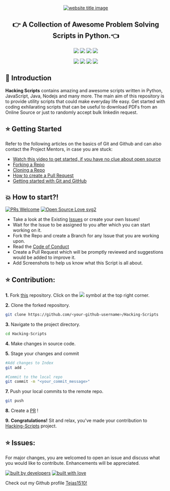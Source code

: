 ﻿<p align="center">
  <a href="#"><img src="https://capsule-render.vercel.app/api?type=rect&color=009ACD&height=100&section=header&text=Awesome-Hacking-Scripts&fontSize=60%&fontColor=ffffff" alt="website title image"></a>
  <h2 align="center">👉 A Collection of Awesome Problem Solving Scripts in Python.👈</h2>
</p>


<p align="center">
  <a href = https://www.python.org/ ><img src="https://img.shields.io/badge/language-Python-blue?style=for-the-badge"></a>
  <a href = https://www.javascript.com/ ><img src="https://img.shields.io/badge/language-Javascript-blue?style=for-the-badge"></a>
  <a href = https://www.java.com/en/ ><img src="https://img.shields.io/badge/language-Java-blue?style=for-the-badge"></a>
  <a href = https://nodejs.org/en/ ><img src="https://img.shields.io/badge/language-Nodejs-blue?style=for-the-badge"></a>
 </p>

 <p align="center">
<img src="https://img.shields.io/github/stars/Tejas1510/Hacking-Scripts?style=for-the-badge" >
<img src="https://img.shields.io/github/forks/Tejas1510/Hacking-Scripts?style=for-the-badge" >  
<img src="https://img.shields.io/github/issues-raw/Tejas1510/Hacking-Scripts?style=for-the-badge" >
<img src="https://img.shields.io/github/issues-pr-closed-raw/Tejas1510/Hacking-Scripts?style=for-the-badge" >
</p>

## 📌 Introduction

<b>Hacking Scripts</b> contains amazing and awesome scripts written in Python, JavaScript, Java, Nodejs and many more. The main aim of this repository is to provide utility scripts that could make everyday life easy. Get started with coding exhilarating scripts that can be useful to download PDFs from an Online Source or just to randomly accept bulk linkedin request.

## ⭐ Getting Started

Refer to the following articles on the basics of Git and Github and can also contact the Project Mentors, in case you are stuck:

- [Watch this video to get started, if you have no clue about open source](https://youtu.be/SL5KKdmvJ1U)
- [Forking a Repo](https://help.github.com/en/github/getting-started-with-github/fork-a-repo)
- [Cloning a Repo](https://help.github.com/en/desktop/contributing-to-projects/creating-a-pull-request)
- [How to create a Pull Request](https://opensource.com/article/19/7/create-pull-request-github)
- [Getting started with Git and GitHub](https://towardsdatascience.com/getting-started-with-git-and-github-6fcd0f2d4ac6)

## 💥 How to start?!

[![PRs Welcome](https://img.shields.io/badge/PRs-welcome-brightgreen.svg?style=flat-square)](http://makeapullrequest.com)
[![Open Source Love svg2](https://badges.frapsoft.com/os/v2/open-source.svg?v=103)](https://github.com/ellerbrock/open-source-badges/)

- Take a look at the Existing [Issues](https://github.com/Tejas1510/Hacking-Scripts/issues) or create your own Issues!
- Wait for the Issue to be assigned to you after which you can start working on it.
- Fork the Repo and create a Branch for any Issue that you are working upon.
- Read the [Code of Conduct](https://github.com/Tejas1510/Hacking-Scripts/blob/main/CODE_OF_CONDUCT.md)
- Create a Pull Request which will be promptly reviewed and suggestions would be added to improve it.
- Add Screenshots to help us know what this Script is all about.


## ⭐ Contribution:
**1.** Fork [this](https://github.com/Tejas1510/Hacking-Scripts/) repository.
Click on the <a href="https://github.com/Tejas1510/Hacking-Scripts/"><img src="https://img.icons8.com/ios/24/000000/code-fork.png"></a> symbol at the top right corner.

**2.** Clone the forked repository.

```bash
git clone https://github.com/<your-github-username>/Hacking-Scripts
```

**3.** Navigate to the project directory.

```bash
cd Hacking-Scripts
```

**4.** Make changes in source code.

**5.** Stage your changes and commit

```bash
#Add changes to Index
git add .

#Commit to the local repo
git commit -m "<your_commit_message>"
```

**7.** Push your local commits to the remote repo.

```bash
git push
```

**8.** Create a [PR](https://help.github.com/en/github/collaborating-with-issues-and-pull-requests/creating-a-pull-request) !

**9.** **Congratulations!** Sit and relax, you've made your contribution to [Hacking-Scripts](https://github.com/Tejas1510/Hacking-Scripts) project.

## ⭐ Issues:
For major changes, you are welcomed to open an issue and discuss what you would like to contribute. Enhancements will be appreciated.

<p align = "center">

<a href="https://github.com/Tejas1510"><img src="http://ForTheBadge.com/images/badges/built-by-developers.svg" alt="built by developers"></a>
[![built with love](https://forthebadge.com/images/badges/built-with-love.svg)](https://github.com/Tejas1510/Awesome-Javascript-and-React-Project)

</p>

Check out my Github profile [Tejas1510!](https://github.com/Tejas1510)

